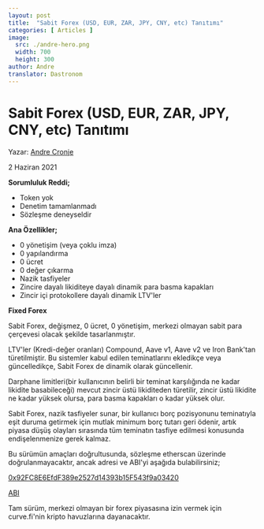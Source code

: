 ```yaml
---
layout: post
title:  "Sabit Forex (USD, EUR, ZAR, JPY, CNY, etc) Tanıtımı"
categories: [ Articles ]
image:
  src: ./andre-hero.png
  width: 700
  height: 300
author: Andre
translator: Dastronom
---
```


# Sabit Forex (USD, EUR, ZAR, JPY, CNY, etc) Tanıtımı

Yazar: [Andre Cronje](https://twitter.com/AndreCronjeTech) 

2 Haziran 2021

**Sorumluluk Reddi;**

- Token yok
- Denetim tamamlanmadı
- Sözleşme deneyseldir

**Ana Özellikler;**

- 0 yönetişim (veya çoklu imza)
- 0 yapılandırma
- 0 ücret
- 0 değer çıkarma
- Nazik tasfiyeler
- Zincire dayalı likiditeye dayalı dinamik para basma kapakları
- Zincir içi protokollere dayalı dinamik LTV'ler

**Fixed Forex**

Sabit Forex, değişmez, 0 ücret, 0 yönetişim, merkezi olmayan sabit para çerçevesi olacak şekilde tasarlanmıştır.

LTV'ler (Kredi-değer oranları) Compound, Aave v1, Aave v2 ve Iron Bank'tan türetilmiştir. Bu sistemler kabul edilen teminatlarını ekledikçe veya güncelledikçe, Sabit Forex de dinamik olarak güncellenir.

Darphane limitleri(bir kullanıcının belirli bir teminat karşılığında ne kadar likidite basabileceği) mevcut zincir üstü likiditeden türetilir, zincir üstü likidite ne kadar yüksek olursa, para basma kapakları o kadar yüksek olur.

Sabit Forex, nazik tasfiyeler sunar, bir kullanıcı borç pozisyonunu teminatıyla eşit duruma getirmek için mutlak minimum borç tutarı geri ödenir, artık piyasa düşüş olayları sırasında tüm teminatın tasfiye edilmesi konusunda endişelenmenize gerek kalmaz.

Bu sürümün amaçları doğrultusunda, sözleşme etherscan üzerinde doğrulanmayacaktır, ancak adresi ve ABI'yi aşağıda bulabilirsiniz;

[0x92FC8E6EfdF389e2527d14393b15F543f9a03420](https://etherscan.io/address/0x92fc8e6efdf389e2527d14393b15f543f9a03420)

[ABI](https://gist.github.com/andrecronje/4ce11e8603a7f61af4619a86647db1d4)

Tam sürüm, merkezi olmayan bir forex piyasasına izin vermek için curve.fi'nin kripto havuzlarına dayanacaktır.